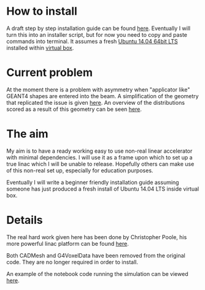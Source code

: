 # How to install
A draft step by step installation guide can be found [here](https://docs.google.com/document/d/1C7NnQnLXT3J0htc3Dydl5AKgCg1zmKH_7tMMMPN-YvQ/edit?usp=sharing). Eventually I will turn this into an installer script, but for now you need to copy and paste commands into terminal. It assumes a fresh [Ubuntu 14.04 64bit LTS](http://www.ubuntu.com/download/desktop/thank-you?version=14.04.1&architecture=amd64) installed within [virtual box](https://www.virtualbox.org/wiki/Downloads).



# Current problem

At the moment there is a problem with asymmetry when "applicator like" GEANT4 shapes are entered into the beam. A simplification of the geometry that replicated the issue is given [here](https://github.com/SimonBiggs/linac/blob/master/machine/asymmetricProblem.yaml). An overview of the distributions scored as a result of this geometry can be seen [here](http://nbviewer.ipython.org/github/SimonBiggs/linac/blob/master/figures.ipynb).


# The aim
My aim is to have a ready working easy to use non-real linear accelerator with minimal dependencies. I will use it as a frame upon which to set up a true linac which I will be unable to release. Hopefully others can make use of this non-real set up, especially for education purposes.

Eventually I will write a beginner friendly installation guide assuming someone has just produced a fresh install of Ubuntu 14.04 LTS inside virtual box.


# Details 
The real hard work given here has been done by Christopher Poole, his more powerful linac platform can be found [here](https://github.com/christopherpoole/linac).

Both CADMesh and G4VoxelData have been removed from the original code. They are no longer required in order to install.

An example of the notebook code running the simulation can be viewed [here](http://nbviewer.ipython.org/github/SimonBiggs/linac/blob/master/main.ipynb).
